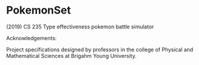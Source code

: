 # PokemonSet
(2019) CS 235 Type effectiveness pokemon battle simulator

Acknowledgements:

Project specifications designed by professors in the college of Physical and Mathematical Sciences at Brigahm Young University.